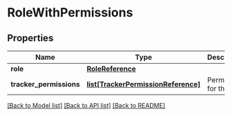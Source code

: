 # RoleWithPermissions

## Properties
Name | Type | Description | Notes
------------ | ------------- | ------------- | -------------
**role** | [**RoleReference**](RoleReference.md) |  | [optional] 
**tracker_permissions** | [**list[TrackerPermissionReference]**](TrackerPermissionReference.md) | Permission for the role | [optional] 

[[Back to Model list]](../README.md#documentation-for-models) [[Back to API list]](../README.md#documentation-for-api-endpoints) [[Back to README]](../README.md)


